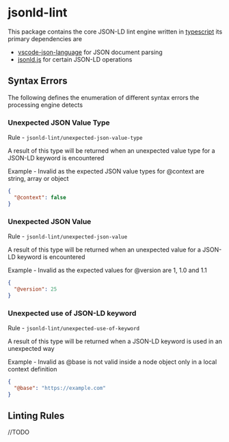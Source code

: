 # jsonld-lint

This package contains the core JSON-LD lint engine written in [typescript](https://www.typescriptlang.org/) its primary dependencies are

- [vscode-json-language](https://github.com/Microsoft/vscode-json-languageservice) for JSON document parsing
- [jsonld.js](https://github.com/digitalbazaar/jsonld.js/blob/master/lib/jsonld.js) for certain JSON-LD operations

## Syntax Errors

The following defines the enumeration of different syntax errors the processing engine detects

### Unexpected JSON Value Type

Rule - `jsonld-lint/unexpected-json-value-type`

A result of this type will be returned when an unexpected value type for a JSON-LD keyword is encountered

Example - Invalid as the expected JSON value types for @context are string, array or object

```json
{
  "@context": false
}
```

### Unexpected JSON Value

Rule - `jsonld-lint/unexpected-json-value`

A result of this type will be returned when an unexpected value for a JSON-LD keyword is encountered

Example - Invalid as the expected values for @version are 1, 1.0 and 1.1

```json
{
  "@version": 25
}
```

### Unexpected use of JSON-LD keyword

Rule - `jsonld-lint/unexpected-use-of-keyword`

A result of this type will be returned when a JSON-LD keyword is used in an unexpected way

Example - Invalid as @base is not valid inside a node object only in a local context definition

```json
{
  "@base": "https://example.com"
}
```

## Linting Rules

//TODO
